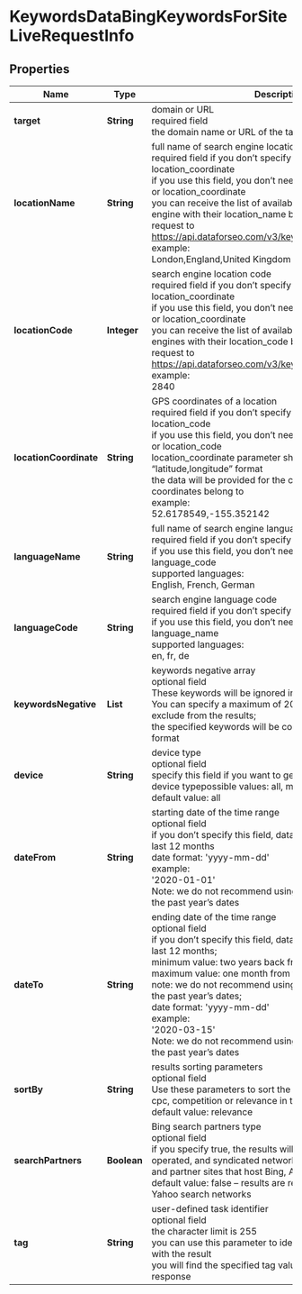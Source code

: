 # KeywordsDataBingKeywordsForSiteLiveRequestInfo


## Properties

| Name | Type | Description | Notes |
|------------ | ------------- | ------------- | -------------|
**target** | **String** | domain or URL<br>required field<br>the domain name or URL of the target website |[optional]|
**locationName** | **String** | full name of search engine location<br>required field if you don’t specify location_code or location_coordinate<br>if you use this field, you don’t need to specify location_code or location_coordinate<br>you can receive the list of available locations of the search engine with their location_name by making a separate request to https://api.dataforseo.com/v3/keywords_data/bing/locations<br>example:<br>London,England,United Kingdom |[optional]|
**locationCode** | **Integer** | search engine location code<br>required field if you don’t specify location_name or location_coordinate<br>if you use this field, you don’t need to specify location_name or location_coordinate<br>you can receive the list of available locations of the search engines with their location_code by making a separate request to https://api.dataforseo.com/v3/keywords_data/bing/locations<br>example:<br>2840 |[optional]|
**locationCoordinate** | **String** | GPS coordinates of a location<br>required field if you don’t specify location_name or location_code<br>if you use this field, you don’t need to specify location_name or location_code<br>location_coordinate parameter should be specified in the “latitude,longitude” format<br>the data will be provided for the country the specified coordinates belong to<br>example:<br>52.6178549,-155.352142 |[optional]|
**languageName** | **String** | full name of search engine language<br>required field if you don’t specify language_code<br>if you use this field, you don’t need to specify language_code<br>supported languages:<br>English, French, German |[optional]|
**languageCode** | **String** | search engine language code<br>required field if you don’t specify language_name<br>if you use this field, you don’t need to specify language_name<br>supported languages:<br>en, fr, de |[optional]|
**keywordsNegative** | **List<String>** | keywords negative array<br>optional field<br>These keywords will be ignored in the results array;<br>You can specify a maximum of 200 terms that you want to exclude from the results;<br>the specified keywords will be converted to lowercase format |[optional]|
**device** | **String** | device type<br>optional field<br>specify this field if you want to get the data for a particular device typepossible values: all, mobile, desktop, tablet<br>default value: all |[optional]|
**dateFrom** | **String** | starting date of the time range<br>optional field<br>if you don’t specify this field, data will be provided for the last 12 months<br>date format: 'yyyy-mm-dd'<br>example:<br>'2020-01-01'<br>Note: we do not recommend using a custom time range for the past year’s dates |[optional]|
**dateTo** | **String** | ending date of the time range<br>optional field<br>if you don’t specify this field, data will be provided for the last 12 months;<br>minimum value: two years back from today’s date;<br>maximum value: one month from today’s date;<br>note: we do not recommend using a custom time range for the past year’s dates;<br>date format: 'yyyy-mm-dd'<br>example:<br>'2020-03-15'<br>Note: we do not recommend using a custom time range for the past year’s dates |[optional]|
**sortBy** | **String** | results sorting parameters<br>optional field<br>Use these parameters to sort the results by search_volume, cpc, competition or relevance in the descending order<br>default value: relevance |[optional]|
**searchPartners** | **Boolean** | Bing search partners type<br>optional field<br>if you specify true, the results will be delivered for owned, operated, and syndicated networks across Bing, Yahoo, AOL and partner sites that host Bing, AOL, and Yahoo search.<br>default value: false – results are returned for Bing, AOL, and Yahoo search networks |[optional]|
**tag** | **String** | user-defined task identifier<br>optional field<br>the character limit is 255<br>you can use this parameter to identify the task and match it with the result<br>you will find the specified tag value in the data object of the response |[optional]|